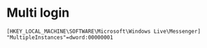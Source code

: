 # Multi login #

```
[HKEY_LOCAL_MACHINE\SOFTWARE\Microsoft\Windows Live\Messenger]
"MultipleInstances"=dword:00000001
```